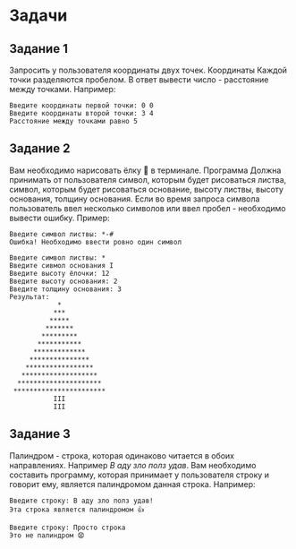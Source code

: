 # Задачи

## Задание 1
Запросить у пользователя координаты двух точек. Координаты
Каждой точки разделяются пробелом. В ответ вывести число - расстояние между
точками. Например:

```commandline
Введите координаты первой точки: 0 0
Введите координаты второй точки: 3 4
Расстояние между точками равно 5
```

## Задание 2
Вам необходимо нарисовать ёлку 🎄 в терминале. Программа
Должна принимать от пользователя символ, которым будет рисоваться
листва, символ, которым будет рисоваться основание, высоту листвы,
высоту основания, толщину основания. Если во время запроса символа 
пользователь ввел несколько символов или ввел пробел - необходимо 
вывести ошибку. Пример:

```commandline
Введите символ листвы: *-#
Ошибка! Необходимо ввести ровно один символ

Введите символ листвы: *
Введите сивмол основания I
Введите высоту ёлочки: 12
Введите высоту основания: 2
Введите толщину основания: 3
Результат:
            *            
           ***           
          *****          
         *******         
        *********        
       ***********       
      *************      
     ***************     
    *****************    
   *******************   
  *********************  
 *********************** 
           III           
           III  
```

## Задание 3
Палиндром - строка, которая одинаково читается в обоих
направлениях. Например _В аду зло полз удав_.
Вам необходимо составить программу, которая принимает у 
пользователя строку и говорит ему, является палиндромом
данная строка. Например:
```commandline
Введите строку: В аду зло полз удав!
Эта строка является палиндромом 👍 

Введите строку: Просто строка
Это не палиндром 😧
```